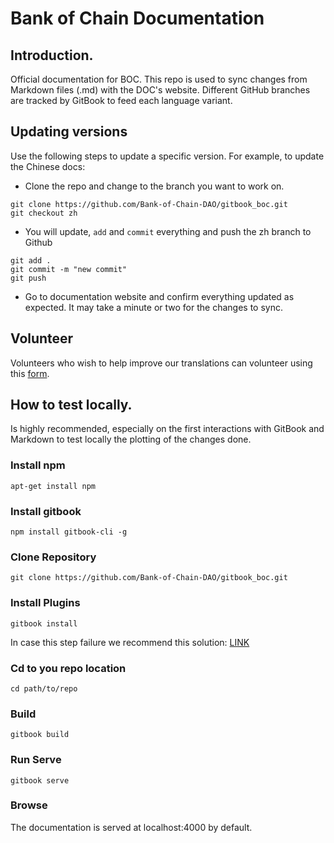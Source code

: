 # Bank of Chain Documentation

## Introduction.

Official documentation for BOC. This repo is used to sync changes from Markdown files (.md) with the DOC's website. Different GitHub branches are tracked by GitBook to feed each language variant.

## Updating versions

Use the following steps to update a specific version. For example, to update the Chinese docs:

- Clone the repo and change to the branch you want to work on.
```
git clone https://github.com/Bank-of-Chain-DAO/gitbook_boc.git
git checkout zh
```
- You will update, ```add``` and ```commit``` everything and push the zh branch to Github
```
git add .
git commit -m "new commit"
git push
```
- Go to documentation website and confirm everything updated as expected. It may take a minute or two for the changes to sync.

## Volunteer

Volunteers who wish to help improve our translations can volunteer using this [form](https://docs.google.com/forms/d/e/1FAIpQLScj-J4PhhZCeoRy5MvwlXj1EqipYp6wZWhx5QwIvasuFllnTg/viewform).

## How to test locally.

Is highly recommended, especially on the first interactions with GitBook and Markdown to test locally the plotting of the changes done.

### Install npm
```
apt-get install npm
```
### Install gitbook
```
npm install gitbook-cli -g
```

### Clone Repository
```
git clone https://github.com/Bank-of-Chain-DAO/gitbook_boc.git
```
### Install Plugins
```
gitbook install
```
In case this step failure we recommend this solution: [LINK](https://flaviocopes.com/cb-apply-not-a-function/)

### Cd to you repo location
```
cd path/to/repo
```
### Build
```
gitbook build
```
### Run Serve
```
gitbook serve
```
### Browse
The documentation is served at localhost:4000 by default.
